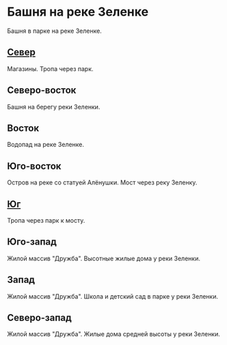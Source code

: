 # Башня на реке Зеленке

Башня в парке на реке Зеленке.

## [Север](./10535060.md)

Магазины.
Тропа через парк.

## Северо-восток

Башня на берегу реки Зеленки.

## Восток

Водопад на реке Зеленке.

## Юго-восток

Остров на реке со статуей Алёнушки.
Мост через реку Зеленку.

## [Юг](./10535070.md)

Тропа через парк к мосту.

## Юго-запад

Жилой массив "Дружба".
Высотные жилые дома у реки Зеленки.

## Запад

Жилой массив "Дружба".
Школа и детский сад в парке у реки Зеленки.

## Северо-запад

Жилой массив "Дружба".
Жилые дома средней высоты у реки Зеленки.
